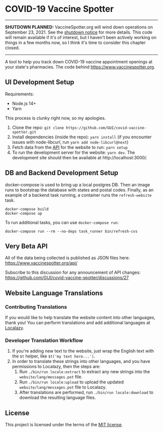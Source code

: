# COVID-19 Vaccine Spotter

<hr>

**SHUTDOWN PLANNED:** VaccineSpotter.org will wind down operations on September 23, 2021. See the [shutdown notice](https://www.vaccinespotter.org/shutdown/) for more details. This code will remain available if it's of interest, but I haven't been actively working on things in a few months now, so I think it's time to consider this chapter closed.

<hr>

A tool to help you track down COVID-19 vaccine appointment openings at your state's pharmacies. The code behind https://www.vaccinespotter.org.

## UI Development Setup

Requirements:

- Node.js 14+
- Yarn

This process is clunky right now, so my apologies.

1. Clone the repo: `git clone https://github.com/GUI/covid-vaccine-spotter.git`
2. Install dependencies (inside the repo): `yarn install` (if you encounter issues with node-libcurl, run `yarn add node-libcurl@next`)
3. Fetch data from the [API](https://www.vaccinespotter.org/api/) for the website to run: `yarn setup`
4. To run the development server for the website: `yarn dev`. The development site should then be available at http://localhost:3000/.

## DB and Backend Development Setup

docker-compose is used to bring up a local postgres DB. Then an image runs to bootstrap the database with states and postal codes. Finally, as an example of a backend task running, a container runs the `refresh-website` task.

```
docker-compose build
docker-compose up
```

To run additional tasks, you can use `docker-compose run`:

```
docker-compose run --rm --no-deps task_runner bin/refresh-cvs
```

## Very Beta API

All of the data being collected is published as JSON files here: https://www.vaccinespotter.org/api/

Subscribe to this discussion for any announcement of API changes: https://github.com/GUI/covid-vaccine-spotter/discussions/27

## Website Language Translations

### Contributing Translations

If you would like to help translate the website content into other languages, thank you! You can perform translations and add additional languages at [Localazy](https://localazy.com/p/vaccinespotter).

### Developer Translation Workflow

1. If you're adding new text to the website, just wrap the English text with the `$t` helper, like `$t('my text here...')`.
2. In order to translate these strings into other languages, and you have permissions to Localazy, then the steps are:
   1. Run `./bin/run locale:extract` to extract any new strings into the `website/lang/messages.pot` file.
   2. Run `./bin/run locale:upload` to upload the updated `website/lang/messages.pot` file to Localazy.
   3. After translations are performed, run `./bin/run locale:download` to download the resulting language files.

## License

This project is licensed under the terms of the [MIT license](./LICENSE.txt).
